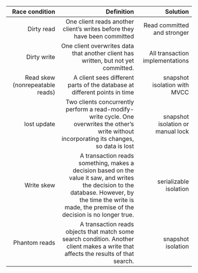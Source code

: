 |                  Race condition |                                                                                                                                                                                                 Definition |                          Solution |
| ------------------------------: | ---------------------------------------------------------------------------------------------------------------------------------------------------------------------------------------------------------: | --------------------------------: |
|                      Dirty read |                                                                                                                                   One client reads another client’s writes before they have been committed |       Read committed and stronger |
|                     Dirty write |                                                                                                                         One client overwrites data that another client has written, but not yet committed. |   All transaction implementations |
| Read skew (nonrepeatable reads) |                                                                                                                                  A client sees different parts of the database at different points in time |      snapshot isolation with MVCC |
|                     lost update |                                                            Two clients concurrently perform a read-modify-write cycle. One overwrites the other’s write without incorporating its changes, so data is lost | snapshot isolation or manual lock |
|                      Write skew | A transaction reads something, makes a decision based on the value it saw, and writes the decision to the database. However, by the time the write is made, the premise of the decision is no longer true. |            serializable isolation |
|                   Phantom reads |                                                                        A transaction reads objects that match some search condition. Another client makes a write that affects the results of that search. |                snapshot isolation |
